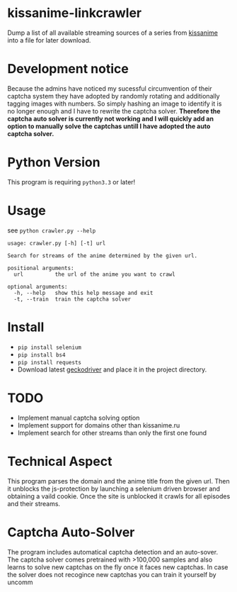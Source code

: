 # kissanime-linkcrawler
Dump a list of all available streaming sources of a series from [kissanime](http://kissanime.ru) into a file for later download.

# Development notice
Because the admins have noticed my sucessful circumvention of their captcha system they have adopted by randomly rotating and additionally tagging images with numbers. So simply hashing an image to identify it is no longer enough and I have to rewrite the captcha solver. **Therefore the captcha auto solver is currently not working and I will quickly add an option to manually solve the captchas untill I have adopted the auto captcha solver.**

# Python Version
This program is requiring `python3.3` or later!

# Usage
see `python crawler.py --help`
```
usage: crawler.py [-h] [-t] url

Search for streams of the anime determined by the given url.

positional arguments:
  url          the url of the anime you want to crawl

optional arguments:
  -h, --help   show this help message and exit
  -t, --train  train the captcha solver
```

# Install
- `pip install selenium`
- `pip install bs4`
- `pip install requests`
- Download latest [geckodriver](https://github.com/mozilla/geckodriver/releases) and place it in the project directory.

# TODO
- Implement manual captcha solving option
- Implement support for domains other than kissanime.ru
- Implement search for other streams than only the first one found

# Technical Aspect
This program parses the domain and the anime title from the given url.
Then it unblocks the js-protection by launching a selenium driven browser and obtaining a vaild cookie.
Once the site is unblocked it crawls for all episodes and their streams.

# Captcha Auto-Solver
The program includes automatical captcha detection and an auto-sover.
The captcha solver comes pretrained with >100,000 samples and also learns to solve new captchas on the fly once it faces new captchas.
In case the solver does not recogince new captchas you can train it yourself by uncomm
